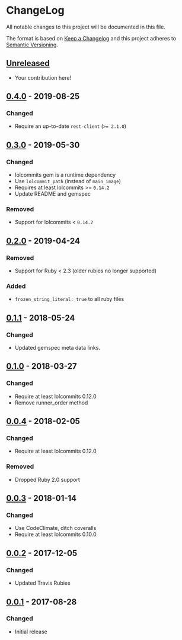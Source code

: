 # ChangeLog

All notable changes to this project will be documented in this file.

The format is based on [Keep a Changelog][KeepAChangelog] and this
project adheres to [Semantic Versioning][Semver].

## [Unreleased]

- Your contribution here!

## [0.4.0] - 2019-08-25
### Changed
- Require an up-to-date `rest-client` (`>= 2.1.0`)

## [0.3.0] - 2019-05-30
### Changed
- lolcommits gem is a runtime dependency
- Use `lolcommit_path` (instead of `main_image`)
- Requires at least lolcommits >= `0.14.2`
- Update README and gemspec

### Removed
- Support for lolcommits < `0.14.2`

## [0.2.0] - 2019-04-24
### Removed
- Support for Ruby < 2.3 (older rubies no longer supported)

### Added
- `frozen_string_literal: true` to all ruby files

## [0.1.1] - 2018-05-24
### Changed
- Updated gemspec meta data links.

## [0.1.0] - 2018-03-27
### Changed
- Require at least lolcommits 0.12.0
- Remove runner_order method

## [0.0.4] - 2018-02-05
### Changed
- Require at least lolcommits 0.12.0

### Removed
- Dropped Ruby 2.0 support

## [0.0.3] - 2018-01-14
### Changed
- Use CodeClimate, ditch coveralls
- Require at least lolcommits 0.10.0

## [0.0.2] - 2017-12-05
### Changed
- Updated Travis Rubies

## [0.0.1] - 2017-08-28
### Changed
- Initial release

[Unreleased]: https://github.com/lolcommits/lolcommits-slack/compare/v0.4.0...HEAD
[0.4.0]: https://github.com/lolcommits/lolcommits-slack/compare/v0.3.0...v0.4.0
[0.3.0]: https://github.com/lolcommits/lolcommits-slack/compare/v0.2.0...v0.3.0
[0.2.0]: https://github.com/lolcommits/lolcommits-slack/compare/v0.1.1...v0.2.0
[0.1.1]: https://github.com/lolcommits/lolcommits-slack/compare/v0.1.0...v0.1.1
[0.1.0]: https://github.com/lolcommits/lolcommits-slack/compare/v0.0.4...v0.1.0
[0.0.4]: https://github.com/lolcommits/lolcommits-slack/compare/v0.0.3...v0.0.4
[0.0.3]: https://github.com/lolcommits/lolcommits-slack/compare/v0.0.2...v0.0.3
[0.0.2]: https://github.com/lolcommits/lolcommits-slack/compare/v0.0.1...v0.0.2
[0.0.1]: https://github.com/lolcommits/lolcommits-slack/compare/3644aa0...v0.0.1
[KeepAChangelog]: http://keepachangelog.com/en/1.0.0/
[Semver]: http://semver.org/spec/v2.0.0.html
